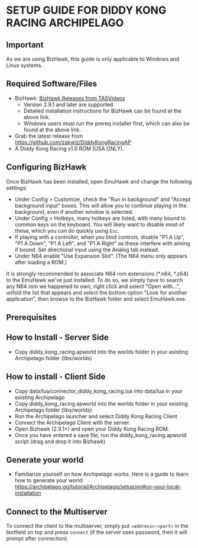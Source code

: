 # SETUP GUIDE FOR DIDDY KONG RACING ARCHIPELAGO

## Important

As we are using BizHawk, this guide is only applicable to Windows and Linux systems.

## Required Software/Files

-   BizHawk:  [BizHawk Releases from TASVideos](https://tasvideos.org/BizHawk/ReleaseHistory)
    -   Version 2.9.1 and later are supported.
    -   Detailed installation instructions for BizHawk can be found at the above link.
    -   Windows users must run the prereq installer first, which can also be found at the above link.
-   Grab the latest release from https://github.com/zakwiz/DiddyKongRacingAP
-   A Diddy Kong Racing v1.0 ROM (USA ONLY).

## Configuring BizHawk

Once BizHawk has been installed, open EmuHawk and change the following settings:

-   Under Config > Customize, check the "Run in background" and "Accept background input" boxes. This will allow you to continue playing in the background, even if another window is selected.
-   Under Config > Hotkeys, many hotkeys are listed, with many bound to common keys on the keyboard. You will likely want to disable most of these, which you can do quickly using  `Esc`.
-   If playing with a controller, when you bind controls, disable "P1 A Up", "P1 A Down", "P1 A Left", and "P1 A Right" as these interfere with aiming if bound. Set directional input using the Analog tab instead.
-   Under N64 enable "Use Expansion Slot". (The N64 menu only appears after loading a ROM.)

It is strongly recommended to associate N64 rom extensions (*.n64, *.z64) to the EmuHawk we've just installed. To do so, we simply have to search any N64 rom we happened to own, right click and select "Open with…", unfold the list that appears and select the bottom option "Look for another application", then browse to the BizHawk folder and select EmuHawk.exe.

## Prerequisites

## How to Install - Server Side
- Copy diddy_kong_racing.apworld into the worlds folder in your existing Archipelago folder (libs/worlds)

## How to install - Client Side

- Copy data/lua/connector_diddy_kong_racing.lua into data/lua in your existing Archipelago
- Copy diddy_kong_racing.apworld into the worlds folder in your existing Archipelago folder (libs/worlds)
- Run the Archipelago launcher and select Diddy Kong Racing Client
- Connect the Archipelago Client with the server.
- Open Bizhawk (2.9.1+) and open your Diddy Kong Racing ROM.
- Once you have entered a save file, run the diddy_kong_racing.apworld script (drag and drop it into Bizhawk)

## Generate your world
- Familiarize yourself on how Archipelago works. Here is a guide to learn how to generate your world: https://archipelago.gg/tutorial/Archipelago/setup/en#on-your-local-installation

## Connect to the Multiserver

To connect the client to the multiserver, simply put `<address>:<port>` in the textfield on top and press `connect` (if the server uses password, then it will prompt after connection).